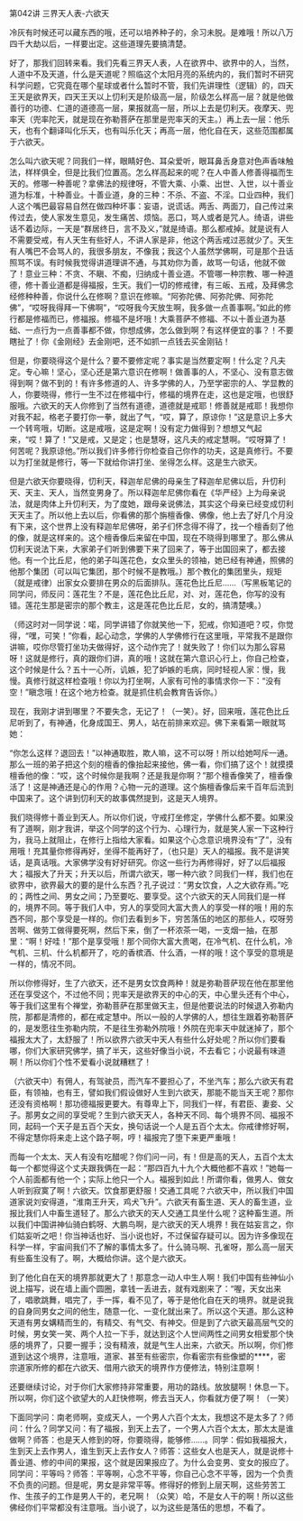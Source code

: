   

第042讲 三界天人表-六欲天

冷灰有时候还可以藏东西的哦，还可以培养种子的，余习未脱。是难哦！所以八万四千大劫以后，一样要出定。这些道理先要搞清楚。

好了，那我们回转来看。我们先看三界天人表，人在欲界中、欲界中的人，当然，人道中不及天道，什么是天道呢？照临这个太阳月亮的系统内的，我们暂时不研究科学问题，它究竟在哪个星球或者什么暂时不管，我们先讲理性（逻辑）的，四天王天是欲界天，四天王天以上忉利天是阶级高一层，阶级怎么样高一层？就是他做善行的功德、仁道的道德高一层，果报就高一层，所以上去是忉利天。夜摩天、兜率天（兜率陀天，就是现在弥勒菩萨在那里是兜率天的天主。）再上去一层：他乐天，也有个翻译叫化乐天，也有叫乐化天；再高一层，他化自在天，这些范围都属于六欲天。

怎么叫六欲天呢？同我们一样，眼睛好色、耳朵爱听，眼耳鼻舌身意对色声香味触法，样样俱全，但是比我们位置高。怎么样高起来的呢？在人中善人修善得福而生天的。修哪一种善呢？拿佛法的规律呀，不管大乘、小乘、出世、入世，以十善业道为标准，十种善业。十善业道，身的三种：不杀、不盗、不淫。口业四种，我们人这个嘴巴最容易自然在做四种坏事：妄语，说谎话。两舌、两面刀，自己传过来传过去，使人家发生意见，发生痛苦、烦恼。恶口，骂人或者是咒人。绮语，讲些话不着边际，一天是“群居终日，言不及义，”就是绮语。那么都戒掉。就是说有人不需要受戒，有人天生有些好人，不讲人家是非，他这个两舌戒过恶就少了。天生有人嘴巴不会骂人的，我很多朋友，不像我；我这个人虽然学佛啊，可是那个丑话照骂不误。有时候我觉得讲道理讲不通，与其劝你为善，故骂一句话，他就不做了！意业三种：不贪、不瞋、不痴，归纳成十善业道。不管哪一种宗教、哪一种道德，修十善业道都是得福报，生天。我们一切的修戒律，有三皈、五戒，及拜佛念经修种种善，你说什么在修啊？意识在修嘛。“阿弥陀佛、阿弥陀佛、阿弥陀佛”，“哎呀我得拜一下佛啊”，“哎呀我今天放生啊，我多做一点善事啊。”如此的修行都是修福而已，修福报。修福不是坏哦！大乘菩萨不修福、不以十善业道为基础、一点行为一点善事都不做，你想成佛，怎么做到啊？有这样便宜的事？！不要瞎扯了！你《金刚经》去金刚吧，还不如抓一点钱去买金刚钻！

但是，你要晓得这个是什么？要不要修定呢？事实是当然要定啊！什么定？凡夫定。专心嘛！坚心，坚心还是第六意识在修啊！做善事的人，不坚心、没有意志做得到啊？做不到的！有许多修道的人、许多学佛的人，乃至学密宗的人、学显教的人，你要晓得，修行一生不过在修福中行，修福的境界在走，这也是定哦，也很舒服哦。六欲天的天人你修到了当然有道德，道德就是戒耶！修善就是戒耶！我想你对我不起，格老子要打你一拳，就出了气，“哎，算了，原谅你！”这是意识上多大一个转弯哦，切断。这是戒哦，这是定啊！没有定力做得到？想想又气起来，“哎！算了！”又是戒，又是定；也是慧呀，这凡夫的戒定慧啊。“哎呀算了！何苦呢？我原谅他。”所以我们许多修行你检查自己你作的功夫，这是真修行。不要以为打坐就是修行，等一下就给你讲打坐、坐得怎么样。这是生六欲天。

但是六欲天你要晓得，忉利天，释迦牟尼佛的母亲生了释迦牟尼佛以后，升忉利天、天主、天人，当然变男身了。所以释迦牟尼佛你看在《华严经》上为母亲说法，就是肉体上升忉利天，为了度她，跟母亲说佛法，其实这个母亲已经变成忉利天天主了。所以他上去以后，你看佛的那个旃檀香像、佛像，他上去了好几个月没有下来，这个世界上没有释迦牟尼佛呀，弟子们怀念得不得了，找一个檀香刻了他的像，就是这样来的。这个檀香像后来留在中国，现在不晓得到哪里了。那么佛从忉利天说法下来，大家弟子们听到佛要下来了回来了，等于出国回来了，都去接他。有一个比丘尼，他的弟子叫莲花色，女众里头的领袖，她已经有神通，照佛的他那个集团（可以叫它集团，那个时候不是教哦。）那个教化的集团里头，规矩（就是戒律）出家女众要排在男众的后面排队。莲花色比丘尼……（写黑板笔记的同学问，师反问：莲花生？不是，莲花色比丘尼，对、对，莲花色，你写的没有错。莲花生那是密宗的那个教主，这是莲花色比丘尼，女的，搞清楚噢。）

（师这时对一同学说：喏，同学讲错了你就笑他一下，犯戒，你知道吧？哎，你觉得，“嘿，可笑！”你看，起心动念，学佛的人学佛修行在这里哦，平常我不是跟你讲嘛，哎你尽管打坐功夫做得好，这个动作完了！就失败了！你们以为那么容易呀！这就是修行，真的跟你们讲，真的哦！这就在第六意识心行上，你自己检查，这个时候是什么？五十一心所，讥嫉，犯了妒嫉的毛病，同时轻视人家：慢，我慢。真修行就这样检查哦！你以为打坐啊，人家有可怜的事情求你一下：“没有空！”瞋念哦！在这个地方检查。就是抓住机会教育告诉你。）

现在，我刚才讲到哪里？不要失念，无记了！（一笑）。好，回来哦，莲花色比丘尼听到了，有神通，化身成国王、男人，站在前排来欢迎。佛下来看第一眼就骂她：

“你怎么这样？退回去！”以神通取胜，欺人嘛，这不可以呀！所以给她呵斥一通。那么一班的弟子把这个刻的檀香的像抬起来接他，佛一看，你们搞了这个！就摸摸檀香他的像：“哎，这个时候你是我啊？还是我是你啊？”那个檀香像笑了，檀香像活了！这是神通还是心的作用？心物一元的道理。这个旃檀香像后来千百年后流到中国来了。这个讲到忉利天的故事偶然提到，这是天人境界。

我们晓得修十善业到天人。所以你们说，守戒打坐修定，学佛什么都不要。如果没有了道啊，刚才我讲，举这个同学的这个行为、心理行为，就是笑人家一下这种行为，我马上就阻止，在修行上指给大家看。如果这个心念意识境界没有“了”，没有用哦！充其量你修得再好，坐得不能再好了，（也只是）天人的福报。我不是讲笑话，是真话哦。大家佛学没有好好研究。你这一些行为再修得好，好了以后福报大；福报大了升天；升天以后，所谓六欲天，哪一种六欲？同我们一样，我们也在欲界中，欲界最大的要的是什么东西？孔子说过：“男女饮食，人之大欲存焉。”吃的；两性之间、男女之间；乃至要吃、要享受。这个六欲天的天人同我们是一样的，境界不同。等于我们人中，穷人的享受同大富大贵人的享受一样的哦！用的东西不同，那个享受是一样的。你们去看到乡下，穷苦落伍的地区的那些人，哎呀劳苦啊、做劳工做得要死啊，然后下来，倒了一杯浓茶一喝，一支烟一抽，在那里：“啊！好哇！”那个是享受哦！那个同你大富大贵喝，在冷气机、在什么机，冷气机、三机、什么机都开了，吃的香槟酒、什么酒，一样的哦！这个享受的意境是一样的，情况不同。

所以你修得好，生了六欲天，还不是男女饮食两种！就是弥勒菩萨现在他在那里他还在享受这个，不过他不同；兜率天是欲界天的中心的天，中心里头还有个中心，等于我们这里有个禅堂，弥勒菩萨在那里做天主，但是他要说法的时候退入弥勒内院，那都是清修的，都在戒定慧中。所以一般的人学佛的人，想往生跟着弥勒菩萨的，是发愿往生弥勒内院，不是往生弥勒外院哦！外院在兜率天中就迷掉了，那个福报太大了，太舒服了！所以欲界六欲天中天人有些什么好处呢？所以你们要看哪，你们大家研究佛学，搞了半天，这些好像当小说，不去看它；小说最有味道啊！所以你们个性不爱看小说就糟糕了！

（六欲天中）有佣人，有驾驶员，而汽车不要担心了，不坐汽车；那么六欲天有君臣，有领袖，也有王，譬如我们假设做好人生到六欲天，那能不能当天王呢？那你还没有资格啊！那功德福报更要大。有尊卑上下，同我们一样，有君臣、妻妾、父子。那男女之间的享受呢？生到六欲天天人，各种天不同、每个境界不同、福报不同，起码一个天子是五百个天女，换句话说一个人是五百个太太。你戒律修好啊，不得定慧你将来走上这个路子啊，哼！福报完了堕下来更严重哦！

而每一个太太、天人有没有吃醋呢？你们问一问，有！但是高的天人，五百个太太每一个都觉得这个丈夫跟我俩在一起：“那四百九十九个大概他都不喜欢！”她每一个人前面都有他一个；实际上他只一个人。福报到如此！所谓你看，做男人、做女人听到寂寞了啊！六欲天。饮食那更舒服！交通工具呢？六欲天中，所以我们中国道家说刘安得道，“淮南王升天，鸡犬飞升”。六欲天有畜生道、天人的畜生道，业报比我们人中畜生道轻了。那么六欲天的天人交通工具坐什么呢？这种畜生道。所以我们中国讲神仙骑白鹤呀、大鹏鸟啊，是六欲天的天人境界！我在姑妄言之，你们姑妄听之吧！你当神话也好、当小说也好，不过保留存疑可以。因为许多像现在科学一样，宇宙间我们不了解的事情太多了。什么骑马啊、孔雀呀，那么高一层天有些畜生没有了。啊，大概给你讲。这个是六欲天。

到了他化自在天的境界那就更大了！那意念一动人中生人啊！我们中国有些神仙小说上描写，说在墙上画个圆圈，拿钱一丢进去，就有戏剧来了：“喔，天女出来了，唱歌跳舞，唱完了，手一挥，看不见了，等于是他化自在天的境界。就是说我的自身同男女之间的他生，随意一化、一变化就出来了。所以这个天道。那么这种天道有男女媾精而生的，有精交、有气交、有神交。但是到了六欲天最高层气交的时候，男女笑一笑、两个人拉一下手，就达到这个人世间两性之间男女相爱那个快感的境界了，只要一握手；没有精液，就是气生人出来，六欲天。所以啊，你们修道到达这个境界，注意哦，道家、甚至有些密宗，你看密宗有些像塑的****，密宗道家所修的都在六欲天、借用六欲天的境界作方便修法，特别注意啊！

还要继续讨论，对于你们大家修持非常重要，用功的路线。放放腿啊！休息一下。所以啊，你们这个欲望大的人赶快修啊，修去当天人，你看就方便了啊！（一笑）

下面同学问：南老师啊，变成天人，一个男人六百个太太，我想这不是太多了？师问：什么？同学又问：有了福报，到天上去了，一个男人六百个太太，那太太是谁做啊？师答：也是天人修到的呀，你要晓得，能够修……。同学：假如我福报大，生到天上去作男人，谁生到天上去作女人？师答：这些女人也是天人，就是说修十善业道、修的中间的果报，这个就是因果报应了。为什么会变男、变女的报应了。同学问：平等吗？师答：平等啊，心念不平等，你自己心念不平等，因为一个负责不负责的问题。但是呢，男女是非常平等。修得好的修到上层天啊，这些劳苦工作、生孩子的工作是男人干的，老兄啊！（众笑）哈，不是女人干的啊！所以这些佛经你们平常都没有注意哦。当小说了，以为这些是落伍的思想，不看了。